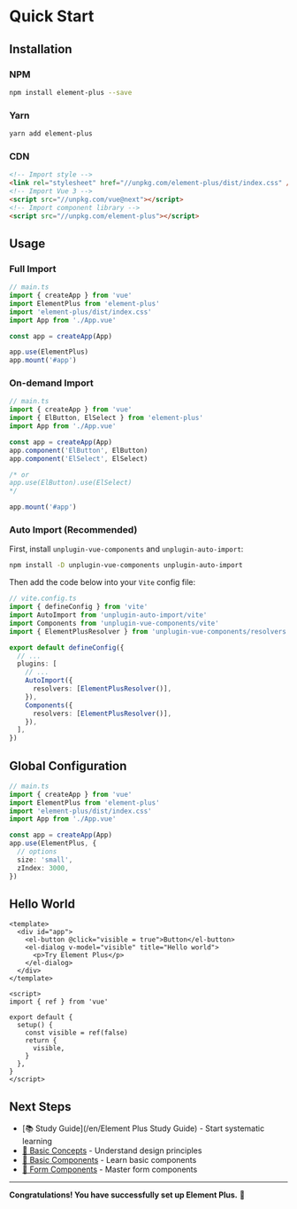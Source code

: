 # Quick Start

## Installation

### NPM
```bash
npm install element-plus --save
```

### Yarn
```bash
yarn add element-plus
```

### CDN
```html
<!-- Import style -->
<link rel="stylesheet" href="//unpkg.com/element-plus/dist/index.css" />
<!-- Import Vue 3 -->
<script src="//unpkg.com/vue@next"></script>
<!-- Import component library -->
<script src="//unpkg.com/element-plus"></script>
```

## Usage

### Full Import

```typescript
// main.ts
import { createApp } from 'vue'
import ElementPlus from 'element-plus'
import 'element-plus/dist/index.css'
import App from './App.vue'

const app = createApp(App)

app.use(ElementPlus)
app.mount('#app')
```

### On-demand Import

```typescript
// main.ts
import { createApp } from 'vue'
import { ElButton, ElSelect } from 'element-plus'
import App from './App.vue'

const app = createApp(App)
app.component('ElButton', ElButton)
app.component('ElSelect', ElSelect)

/* or
app.use(ElButton).use(ElSelect)
*/

app.mount('#app')
```

### Auto Import (Recommended)

First, install `unplugin-vue-components` and `unplugin-auto-import`:

```bash
npm install -D unplugin-vue-components unplugin-auto-import
```

Then add the code below into your `Vite` config file:

```typescript
// vite.config.ts
import { defineConfig } from 'vite'
import AutoImport from 'unplugin-auto-import/vite'
import Components from 'unplugin-vue-components/vite'
import { ElementPlusResolver } from 'unplugin-vue-components/resolvers'

export default defineConfig({
  // ...
  plugins: [
    // ...
    AutoImport({
      resolvers: [ElementPlusResolver()],
    }),
    Components({
      resolvers: [ElementPlusResolver()],
    }),
  ],
})
```

## Global Configuration

```typescript
// main.ts
import { createApp } from 'vue'
import ElementPlus from 'element-plus'
import 'element-plus/dist/index.css'
import App from './App.vue'

const app = createApp(App)
app.use(ElementPlus, {
  // options
  size: 'small',
  zIndex: 3000,
})
```

## Hello World

```vue
<template>
  <div id="app">
    <el-button @click="visible = true">Button</el-button>
    <el-dialog v-model="visible" title="Hello world">
      <p>Try Element Plus</p>
    </el-dialog>
  </div>
</template>

<script>
import { ref } from 'vue'

export default {
  setup() {
    const visible = ref(false)
    return {
      visible,
    }
  },
}
</script>
```

## Next Steps

- [📚 Study Guide](/en/Element Plus Study Guide) - Start systematic learning
- [🎯 Basic Concepts](/en/basic-concepts/01.design-principles-and-basic-concepts) - Understand design principles
- [🧩 Basic Components](/en/basic-components/Button) - Learn basic components
- [📝 Form Components](/en/form-components/Input) - Master form components

---

**Congratulations! You have successfully set up Element Plus.** 🎉